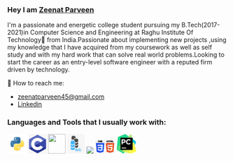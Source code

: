 ### Hey I am [Zeenat Parveen](https://github.com/zeenatparveen) ###
I'm a passionate and energetic college student pursuing my B.Tech(2017-2021)in Computer Science and Engineering at Raghu Institute Of Technology🚀 from India.Passionate about implementing new projects ,using my knowledge that I have acquired from my coursework as well as self study and with my hard work that can solve real world problems.Looking to start the career as an entry-level software engineer with a reputed firm driven by technology.


:e-mail: How to reach me:
* [zeenatparveen45@gmail.com](zeenatparveen45@gmail.com)
* [Linkedin](https://www.linkedin.com/in/zeenat-parveen/)
### Languages and Tools that I usually work with: ###
<p align="left">
  <img src="python.png" width="45">
  <img src="c.png" width="40" height="45">
  <img src="https://camo.githubusercontent.com/fde2f8320328896938f4e4ea661cf916ee8df18d/68747470733a2f2f69636f6e322e636c65616e706e672e636f6d2f32303138303731392f676b632f6b697373706e672d6c6561726e696e672d6f70656e63762d636f6d70757465722d766973696f6e2d6d616368696e652d6c6561726e696e672d632d73696e676c65746f6e2d7061747465726e2d35623530353035326330323837312e393237353136333531353331393930303938373837312e6a7067" width="40" height="45">
<img src="sql.png" width="40" height="45">
 <img src="https://camo.githubusercontent.com/800ceb3659c05eac8b2662e46707cba52a7826c5/68747470733a2f2f77372e706e6777696e672e636f6d2f706e67732f3136362f3334322f706e672d7472616e73706172656e742d666c61736b2d707974686f6e2d626f74746c652d7765622d6672616d65776f726b2d7765622d6170706c69636174696f6e2d666c61736b2d77686974652d6d6f6e6f6368726f6d652d73686f652e706e67" width="45">
<img src="css.png" width="45">
<img src="pycharm.png" width="45">
</p>
